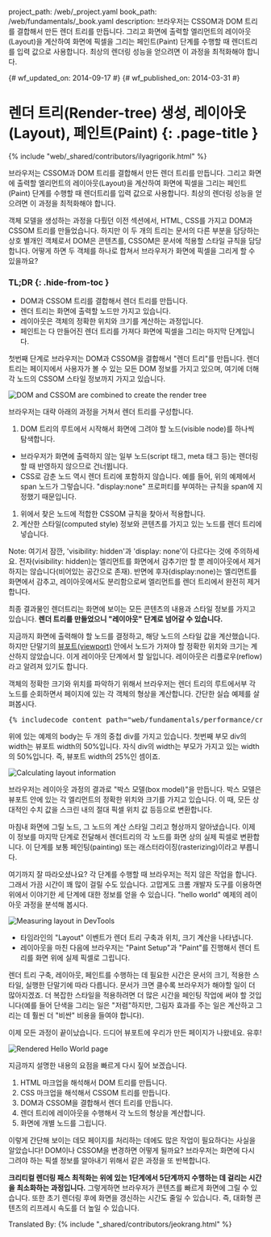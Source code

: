 project_path: /web/_project.yaml
book_path: /web/fundamentals/_book.yaml
description: 브라우저는 CSSOM과 DOM 트리를 결합해서 만든 렌더 트리를 만듭니다. 그리고 화면에 출력할 엘리먼트의 레이아웃(Layout)을 계산하여 화면에 픽셀을 그리는 페인트(Paint) 단계를 수행할 때 렌더트리를 입력 값으로 사용합니다. 최상의 렌더링 성능을 얻으려면 이 과정을 최적화해야 합니다.

{# wf_updated_on: 2014-09-17 #}
{# wf_published_on: 2014-03-31 #}

# 렌더 트리(Render-tree) 생성, 레이아웃(Layout), 페인트(Paint) {: .page-title }

{% include "web/_shared/contributors/ilyagrigorik.html" %}


브라우저는 CSSOM과 DOM 트리를 결합해서 만든 렌더 트리를 만듭니다. 그리고 화면에 출력할 엘리먼트의 레이아웃(Layout)을 계산하여 화면에 픽셀을 그리는 페인트(Paint) 단계를 수행할 때 렌더트리를 입력 값으로 사용합니다. 최상의 렌더링 성능을 얻으려면 이 과정을 최적화해야 합니다.


객체 모델을 생성하는 과정을 다뤘던 이전 섹션에서, HTML, CSS를 가지고 DOM과 CSSOM 트리를 만들었습니다. 하지만 이 두 개의 트리는 문서의 다른 부분을 담당하는 상호 별개인 객체로서 DOM은 콘텐츠를, CSSOM은 문서에 적용할 스타일 규칙을 담당합니다. 어떻게 하면 두 객체를 하나로 합쳐서 브라우저가 화면에 픽셀을 그리게 할 수 있을까요?

### TL;DR {: .hide-from-toc }
- DOM과 CSSOM 트리를 결합해서 렌더 트리를 만듭니다.
- 렌더 트리는 화면에 출력할 노드만 가지고 있습니다.
- 레이아웃은 객체의 정확한 위치와 크기를 계산하는 과정입니다.
- 페인트는 다 만들어진 렌더 트리를 가져다 화면에 픽셀을 그리는 마지막 단계입니다.


첫번째 단계로 브라우저는 DOM과 CSSOM을 결합해서 "렌더 트리"를 만듭니다. 렌더 트리는 페이지에서 사용자가 볼 수 있는 모든 DOM 정보를 가지고 있으며, 여기에 더해 각 노드의 CSSOM 스타일 정보까지 가지고 있습니다.

<img src="images/render-tree-construction.png" alt="DOM and CSSOM are combined to create the render tree" class="center">

브라우저는 대략 아래의 과정을 거쳐서 렌더 트리를 구성합니다.

1. DOM 트리의 루트에서 시작해서 화면에 그려야 할 노드(visible node)를 하나씩 탐색합니다.
* 브라우저가 화면에 출력하지 않는 일부 노드(script 태그, meta 태그 등)는 렌더링 할 때 반영하지 않으므로 건너뜁니다.
* CSS로 감춘 노드 역시 렌더 트리에 포함하지 않습니다. 예를 들어, 위의 예제에서 span 노드가 그렇습니다. "display:none" 프로퍼티를 부여하는 규칙을 span에 지정했기 때문입니다.
1. 위에서 찾은 노드에 적합한 CSSOM 규칙을 찾아서 적용합니다.
1. 계산한 스타일(computed style) 정보와 콘텐츠를 가지고 있는 노드를 렌더 트리에 넣습니다.

Note: 여기서 잠깐, 'visibility: hidden'과 'display: none'이 다르다는 것에 주의하세요. 전자(visibility: hidden)는 엘리먼트를 화면에서 감추기만 할 뿐 레이아웃에서 제거하지는 않습니다(비어있는 공간으로 존재). 반면에 후자(display:none)는 엘리먼트를 화면에서 감추고, 레이아웃에서도 분리함으로써 엘리먼트를 렌더 트리에서 완전히 제거합니다.

최종 결과물인 렌더트리는 화면에 보이는 모든 콘텐츠의 내용과 스타일 정보를 가지고 있습니다. **렌더 트리를 만들었으니 "레이아웃" 단계로 넘어갈 수 있습니다.**

지금까지 화면에 출력해야 할 노드를 결정하고, 해당 노드의 스타일 값을 계산했습니다. 하지만 단말기의 [뷰포트(viewport)](/web/fundamentals/design-and-ui/responsive/#set-the-viewport) 안에서 노드가 가져야 할 정확한 위치와 크기는 계산하지 않았습니다. 이게 레이아웃 단계에서 할 일입니다. 레이아웃은 리플로우(reflow)라고 알려져 있기도 합니다.

객체의 정확한 크기와 위치를 파악하기 위해서 브라우저는 렌더 트리의 루트에서부 각 노드를 순회하면서 페이지에 있는 각 객체의 형상을 계산합니다. 간단한 실습 예제를 살펴봅시다.

<pre class="prettyprint">
{% includecode content_path="web/fundamentals/performance/critical-rendering-path/_code/nested.html" region_tag="full" adjust_indentation="auto" %}
</pre>

위에 있는 예제의 body는 두 개의 중첩 div를 가지고 있습니다. 첫번째 부모 div의 width는 뷰포트 width의 50%입니다. 자식 div의 width는 부모가 가지고 있는 width의 50%입니다. 즉, 뷰포트 width의 25%인 셈이죠.

<img src="images/layout-viewport.png" alt="Calculating layout information" class="center">

브라우저는 레이아웃 과정의 결과로 "박스 모델(box model)"을 만듭니다. 박스 모델은 뷰포트 안에 있는 각 엘리먼트의 정확한 위치와 크기를 가지고 있습니다. 이 때, 모든 상대적인 수치 값을 스크린 내의 절대 픽셀 위치 값 등등으로 변환합니다.

마침내 화면에 그릴 노드, 그 노드의 계산 스타일 그리고 형상까지 알아냈습니다. 이제 이 정보를 마지막 단계로 전달해서 렌더트리의 각 노드를 화면 상의 실제 픽셀로 변환합니다. 이 단계를 보통 페인팅(painting) 또는 래스터라이징(rasterizing)이라고 부릅니다.

여기까지 잘 따라오셨나요? 각 단계를 수행할 때 브라우저는 적지 않은 작업을 합니다. 그래서 가끔 시간이 꽤 많이 걸릴 수도 있습니다. 고맙게도 크롬 개발자 도구를 이용하면 위에서 이야기한 세 단계에 대한 정보를 얻을 수 있습니다. "hello world" 예제의 레이아웃 과정을 분석해 봅시다.

<img src="images/layout-timeline.png" alt="Measuring layout in DevTools" class="center">

* 타임라인의 "Layout" 이벤트가 렌더 트리 구축과 위치, 크기 계산을 나타냅니다.
* 레이아웃을 마친 다음에 브라우저는 "Paint Setup"과 "Paint"를 진행해서 렌더 트리를 화면 위에 실제 픽셀로 그립니다.

렌더 트리 구축, 레이아웃, 페인트를 수행하는 데 필요한 시간은 문서의 크기, 적용한 스타일, 실행한 단말기에 따라 다릅니다. 문서가 크면 클수록 브라우저가 해야할 일이 더 많아지겠죠. 더 복잡한 스타일을 적용하려면 더 많은 시간을 페인팅 작업에 써야 할 것입니다(예를 들어 단색을 그리는 일은 "저렴"하지만, 그림자 효과를 주는 일은 계산하고 그리는 데 훨씬 더 "비싼" 비용을 들여야 합니다).

이제 모든 과정이 끝이났습니다. 드디어 뷰포트에 우리가 만든 페이지가 나왔네요. 유후!

<img src="images/device-dom-small.png" alt="Rendered Hello World page" class="center">

지금까지 설명한 내용의 요점을 빠르게 다시 짚어 보겠습니다.

1. HTML 마크업을 해석해서 DOM 트리를 만듭니다.
1. CSS 마크업을 해석해서 CSSOM 트리를 만듭니다.
1. DOM과 CSSOM을 결합해서 렌더 트리를 만듭니다.
1. 렌더 트리에 레이아웃을 수행해서 각 노드의 형상을 계산합니다.
1. 화면에 개별 노드를 그립니다.

이렇게 간단해 보이는 데모 페이지를 처리하는 데에도 많은 작업이 필요하다는 사실을 알았습니다! DOM이나 CSSOM을 변경하면 어떻게 될까요? 브라우저는 화면에 다시 그려야 하는 픽셀 정보를 알아내기 위해서 같은 과정을 또 반복합니다.

**크리티컬 렌더링 패스 최적화는 위에 있는 1단계에서 5단계까지 수행하는 데 걸리는 시간을 최소화하는 과정입니다.** 그렇게하면 브라우저가 콘텐츠를 빠르게 화면에 그릴 수 있습니다. 또한 초기 렌더링 후에 화면을 갱신하는 시간도 줄일 수 있습니다. 즉, 대화형 콘텐츠의 리프레시 속도를 더 높일 수 있습니다.


Translated By: 
{% include "_shared/contributors/jeokrang.html" %}
